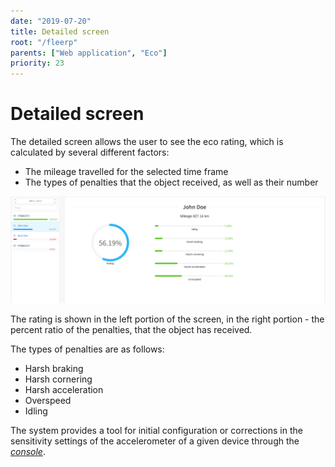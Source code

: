 ```yaml
---
date: "2019-07-20"
title: Detailed screen
root: "/fleerp"
parents: ["Web application", "Eco"]
priority: 23
---
```


# Detailed screen

The detailed screen allows the user to see the eco rating, which is calculated by several different factors:

- The mileage travelled for the selected time frame
- The types of penalties that the object received, as well as their number

![Detailed-screen](detailed-screen-en.png)

The rating is shown in the left portion of the screen, in the right portion - the percent ratio of the penalties, that
the object has received.

The types of penalties are as follows:

- Harsh braking
- Harsh cornering
- Harsh acceleration
- Overspeed
- Idling

The system provides a tool for initial configuration or corrections in the sensitivity settings of the accelerometer of
a given device through the [_console_](../../web/settings/tobjects/details/console).
